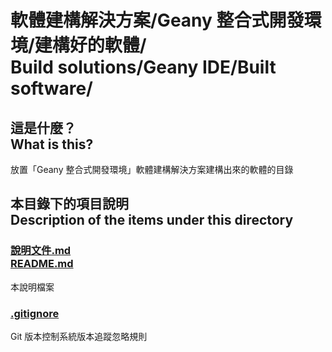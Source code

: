 # 軟體建構解決方案/Geany 整合式開發環境/建構好的軟體/<br>Build solutions/Geany IDE/Built software/
## 這是什麼？<br />What is this?
放置「Geany 整合式開發環境」軟體建構解決方案建構出來的軟體的目錄

## 本目錄下的項目說明<br />Description of the items under this directory
### [說明文件.md<br>README.md](README.md)
本說明檔案

### [.gitignore](.gitignore)
Git 版本控制系統版本追蹤忽略規則
